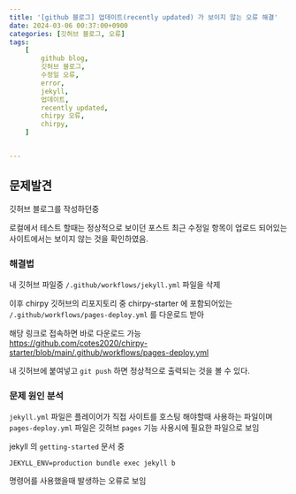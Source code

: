 ```yaml
---
title: '[github 블로그] 업데이트(recently updated) 가 보이지 않는 오류 해결'
date: 2024-03-06 00:37:00+0900
categories: [깃허브 블로그, 오류]
tags:
    [
        github blog,
        깃허브 블로그,
        수정일 오류,
        error,
        jekyll,
        업데이트,
        recently updated,
        chirpy 오류,
        chirpy,
    ]


---
```

## 문제발견
깃허브 블로그를 작성하던중

로컬에서 테스트 할때는 정상적으로 보이던 포스트 최근 수정일 항목이 업로드 되어있는 사이트에서는 보이지 않는 것을 확인하였음.

### 해결법

내 깃허브 파일중
`/.github/workflows/jekyll.yml` 파일을 삭제

이후 chirpy 깃허브의 리포지토리 중 chirpy-starter 에 포함되어있는 <br>
`/.github/workflows/pages-deploy.yml`
를 다운로드 받아

해당 링크로 접속하면 바로 다운로드 가능 <br>
<https://github.com/cotes2020/chirpy-starter/blob/main/.github/workflows/pages-deploy.yml>


내 깃허브에 붙여넣고 `git push` 하면 정상적으로 출력되는 것을 볼 수 있다.

### 문제 원인 분석

`jekyll.yml` 파일은 플레이어가 직접 사이트를 호스팅 해야할때 사용하는 파일이며 <br>
`pages-deploy.yml` 파일은 깃허브 `pages` 기능 사용시에 필요한 파일으로 보임

jekyll 의 `getting-started` 문서 중 
```console
JEKYLL_ENV=production bundle exec jekyll b
```
명령어를 사용했을때 발생하는 오류로 보임




<!--
![Desktop View](/assets/img/0306/er01.png){: width="350" height="350" .left}
_로컬 화면_

![Desktop View](/assets/img/0306/er02.png){: width="350" height="350" .right}
_사이트 화면_

<br>

## 해결법

```markdown
npm install
NODE_ENV=production npx rollup -c --bundleConfigAsCjs
```
위 명령어를 실행하여 `assets/js/dist` 파일들을 새로 받는다


![Desktop View](/assets/img/0306/a2.png){: width="350" height="350" }
_주석 삭제_

이후 본인의 블로그 폴더 내부에 있는 `.gitignore` 파일을 열어서 `assets/js/dist` 앞의 주석을 제거한다

```markdown
git add .
git commit -m 'contents bug fix'
git push origin main
```
그리고 위 문구로 깃에 업로드 하면 사이트에서도 정상적으로 출력되는 모습을 확인할 수 있다.
-->
